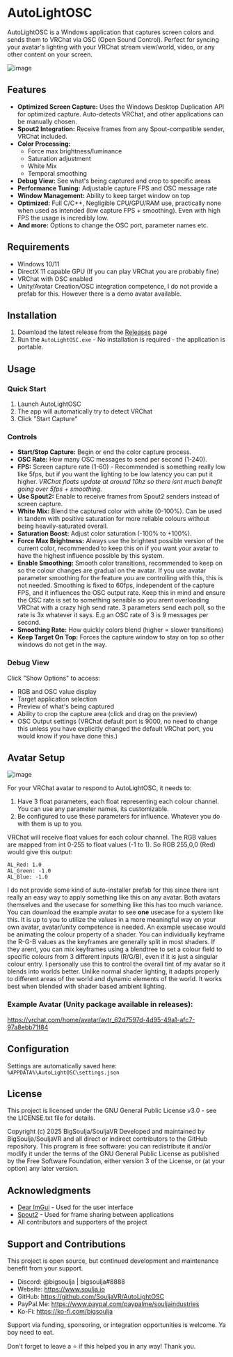 # AutoLightOSC

AutoLightOSC is a Windows application that captures screen colors and sends them to VRChat via OSC (Open Sound Control). Perfect for syncing your avatar's lighting with your VRChat stream view/world, video, or any other content on your screen.

![image](https://github.com/SouljaVR/AutoLightOSC/blob/master/demo.gif?raw=true)

## Features

- **Optimized Screen Capture:** Uses the Windows Desktop Duplication API for optimized capture. Auto-detects VRChat, and other applications can be manually chosen.
- **Spout2 Integration:** Receive frames from any Spout-compatible sender, VRChat included.
- **Color Processing:**
  - Force max brightness/luminance
  - Saturation adjustment
  - White Mix
  - Temporal smoothing
- **Debug View:** See what's being captured and crop to specific areas
- **Performance Tuning:** Adjustable capture FPS and OSC message rate
- **Window Management:** Ability to keep target window on top
- **Optimized:** Full C/C++, Negligible CPU/GPU/RAM use, practically none when used as intended (low capture FPS + smoothing). Even with high FPS the usage is incredibly low.
- **And more:** Options to change the OSC port, parameter names etc.

## Requirements

- Windows 10/11
- DirectX 11 capable GPU (If you can play VRChat you are probably fine)
- VRChat with OSC enabled
- Unity/Avatar Creation/OSC integration competence, I do not provide a prefab for this. However there is a demo avatar available.

## Installation

1. Download the latest release from the [Releases](https://github.com/SouljaVR/AutoLightOSC/releases) page
2. Run the `AutoLightOSC.exe` - No installation is required - the application is portable.

## Usage

### Quick Start

1. Launch AutoLightOSC
2. The app will automatically try to detect VRChat
3. Click "Start Capture"

### Controls

- **Start/Stop Capture:** Begin or end the color capture process.
- **OSC Rate:** How many OSC messages to send per second (1-240).
- **FPS:** Screen capture rate (1-60) - Recommended is something really low like 5fps, but if you want the lighting to be low latency you can put it higher. *VRChat floats update at around 10hz so there isnt much benefit going over 5fps + smoothing.*
- **Use Spout2:** Enable to receive frames from Spout2 senders instead of screen capture.
- **White Mix:** Blend the captured color with white (0-100%). Can be used in tandem with positive saturation for more reliable colours without being heavily-saturated overall.
- **Saturation Boost:** Adjust color saturation (-100% to +100%).
- **Force Max Brightness:** Always use the brightest possible version of the current color, recommended to keep this on if you want your avatar to have the highest influence possible by this system.
- **Enable Smoothing:** Smooth color transitions, recommended to keep on so the colour changes are gradual on the avatar. If you use avatar parameter smoothing for the feature you are controlling with this, this is not needed. Smoothing is fixed to 60fps, independent of the capture FPS, and it influences the OSC output rate. Keep this in mind and ensure the OSC rate is set to something sensible so you arent overloading VRChat with a crazy high send rate. 3 parameters send each poll, so the rate is 3x whatever it says. E.g an OSC rate of 3 is 9 messages per second. 
- **Smoothing Rate:** How quickly colors blend (higher = slower transitions)
- **Keep Target On Top:** Forces the capture window to stay on top so other windows do not get in the way.

### Debug View

Click "Show Options" to access:
- RGB and OSC value display
- Target application selection
- Preview of what's being captured
- Ability to crop the capture area (click and drag on the preview)
- OSC Output settings (VRChat default port is 9000, no need to change this unless you have explicitly changed the default VRChat port, you would know if you have done this.)

## Avatar Setup

![image](https://github.com/SouljaVR/AutoLightOSC/blob/master/demo2.gif?raw=true)

For your VRChat avatar to respond to AutoLightOSC, it needs to:

1. Have 3 float parameters, each float representing each colour channel. You can use any parameter names, its customizable.
2. Be configured to use these parameters for influence. Whatever you do with them is up to you.

VRChat will receive float values for each colour channel. The RGB values are mapped from int 0-255 to float values (-1 to 1). So RGB 255,0,0 (Red) would give this output:

```
AL_Red: 1.0
AL_Green: -1.0
AL_Blue: -1.0
```

I do not provide some kind of auto-installer prefab for this since there isnt really an easy way to apply something like this on any avatar. Both avatars themselves and the usecase for something like this has too much variance. You can download the example avatar to see **one** usecase for a system like this. It is up to you to utilize the values in a more meaningful way on your own avatar, avatar/unity competence is needed. An example usecase would be animating the colour property of a shader. You can individually keyframe the R-G-B values as the keyframes are generally split in most shaders. If they arent, you can mix keyframes using a blendtree to set a colour field to specific colours from 3 different inputs (R/G/B), even if it is just a singular colour entry. I personally use this to control the overall tint of my avatar so it blends into worlds better. Unlike normal shader lighting, it adapts properly to different areas of the world and dynamic elements of the world. It works best when blended with shader based ambient lighting.

### Example Avatar (Unity package available in releases):

https://vrchat.com/home/avatar/avtr_62d7597d-4d95-49a1-afc7-97a8ebb71f84

## Configuration

Settings are automatically saved here:
`%APPDATA%\AutoLightOSC\settings.json`

## License

This project is licensed under the GNU General Public License v3.0 - see the LICENSE.txt file for details.

Copyright (c) 2025 BigSoulja/SouljaVR
Developed and maintained by BigSoulja/SouljaVR and all direct or indirect
contributors to the GitHub repository.
This program is free software: you can redistribute it and/or modify
it under the terms of the GNU General Public License as published by
the Free Software Foundation, either version 3 of the License, or
(at your option) any later version.

## Acknowledgments

- [Dear ImGui](https://github.com/ocornut/imgui) - Used for the user interface
- [Spout2](https://github.com/leadedge/Spout2) - Used for frame sharing between applications
- All contributors and supporters of the project

## Support and Contributions

This project is open source, but continued development and maintenance benefit from your support.

- Discord: @bigsoulja | bigsoulja#8888
- Website: https://www.soulja.io
- GitHub: https://github.com/SouljaVR/AutoLightOSC
- PayPal.Me: https://www.paypal.com/paypalme/souljaindustries
- Ko-Fi: https://ko-fi.com/bigsoulja

Support via funding, sponsoring, or integration opportunities is welcome. Ya boy need to eat.

Don't forget to leave a ⭐ if this helped you in any way! Thank you.
